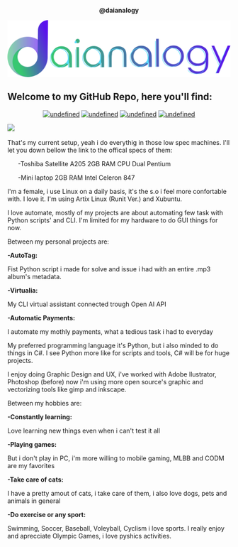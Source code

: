
<p align="center">
<b>
 @daianalogy 
</b>
</p>
<p align="center">
<img src="img-src/logod2.png">


</p>

<h2>Welcome to my GitHub Repo, here you'll find:</h2>


<p align="center">
 <a href="https://github.com/daianalogy/daianalogy.github.io#notebooks" target="_blank"><img alt="undefined" src="https://img.shields.io/badge/notes-skyblue?style=for-the-badge"></a>
  <a href="https://github.com/daianalogy/daianalogy.github.io##scripts" target="_blank"><img alt="undefined" src="https://img.shields.io/badge/scripts-lightgreen?style=for-the-badge"></a>
  <a href="https://github.com/daianalogy/daianalogy.github.io#tools" target="_blank"><img alt="undefined" src="https://img.shields.io/badge/tools-pink?style=for-the-badge"></a>
 <a href="https://github.com/daianalogy/daianalogy.github.io#.NETCore" target="_blank"><img alt="undefined" src="https://img.shields.io/badge/guides-orange?style=for-the-badge"></a>
</p>


<img src="https://pbs.twimg.com/media/Fti_tkEXgAcTpsT?format=jpg&name=medium">


That's my current setup, yeah i do everythig in those low spec machines. I'll let you down bellow the link to the offical specs of them:

<ol>-Toshiba Satellite A205 2GB RAM CPU Dual Pentium

-Mini laptop 2GB RAM Intel Celeron 847 </ol>

I'm a female, i use Linux on a daily basis, it's the s.o i feel more confortable with. I love it.
I'm using Artix Linux (Runit Ver.) and Xubuntu.

I love automate, mostly of my projects  are about automating few task with Python scripts' and CLI. I'm limited for my hardware to do GUI things for now.

Between my personal projects are:

<b>
 -AutoTag:</b> <p> Fist Python script i made for solve and issue i had with an entire .mp3 album's metadata. </p>

 <b>
 -Virtualia:</b> <p> My CLI virtual assistant connected trough Open AI API</p>

 <b>
 -Automatic Payments:</b> <p> I automate my mothly payments, what a tedious task i had to everyday </p>

My preferred programming language it's Python, but i also minded to do things in C#. I see Python more like for scripts and tools, C# will be for huge projects.

I enjoy doing Graphic Design and UX, i've worked with Adobe Ilustrator, Photoshop (before) now i'm using more open source's graphic and vectorizing tools like gimp and inkscape.
 
 
 Between my hobbies are:
 
<b>
 -Constantly learning:</b> <p> Love learning new things even when i can't test it all</p>
 <b>
-Playing games:</b><p> But i don't play in PC, i'm more willing to mobile gaming, MLBB and CODM are my favorites</p>

<b>
-Take care of cats:</b><p> I have a pretty amout of cats, i take care of them, i also love dogs, pets and animals in general</p>

<b>
-Do exercise or any sport:</b><p> Swimming, Soccer, Baseball, Voleyball, Cyclism i love sports. I really enjoy and aprecciate Olympic Games, i love pyshics activities. </p>

 
